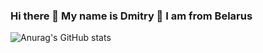 ### Hi there 👋 My name is Dmitry 🙂 I am from Belarus
![Anurag's GitHub stats](https://github-readme-stats.vercel.app/api?username=isys3)
